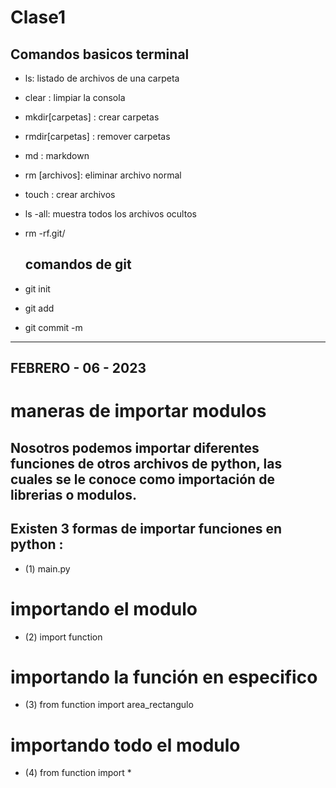 # Clase1


## Comandos basicos terminal

- ls: listado de archivos de una carpeta

- clear : limpiar la consola
- mkdir[carpetas] : crear carpetas
- rmdir[carpetas] : remover carpetas
- md : markdown
- rm [archivos]: eliminar archivo normal
- touch : crear archivos
- ls -all: muestra todos los archivos ocultos
- rm -rf.git/

    ## comandos de git 

- git init
- git add
- git commit -m

_____________________________________________________________________________________
 ## FEBRERO - 06 - 2023
 # maneras de importar modulos

## Nosotros podemos importar diferentes funciones de otros archivos de python, las cuales se le conoce como importación de librerias o modulos.

## Existen 3 formas de importar funciones en python :
-  (1) main.py

 # importando el modulo
- (2) import function

 # importando la función en especifico
- (3) from function import area_rectangulo

 # importando todo el modulo
- (4) from function import *

